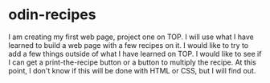 # odin-recipes

I am creating my first web page, project one on TOP.  I will use what I have learned to build a web page with a few recipes on it. I would like to try to add a few things outside of what I have learned on TOP. I would like to see if I can get a print-the-recipe button or a button to multiply the recipe. At this point, I don't know if this will be done with HTML or CSS, but I will find out.  
